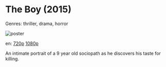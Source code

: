 # The Boy (2015)

Genres: thriller, drama, horror

![poster](http://image.tmdb.org/t/p/w500/58EhIese7a77U8PtZSylT8rt4I6.jpg)

en:
  [720p](magnet:?xt=urn:btih:E02B7AF0F0628EE18991DA83571AFA0B50FDC07B&tr=udp://glotorrents.pw:6969/announce&tr=udp://tracker.opentrackr.org:1337/announce&tr=udp://torrent.gresille.org:80/announce&tr=udp://tracker.openbittorrent.com:80&tr=udp://tracker.coppersurfer.tk:6969&tr=udp://tracker.leechers-paradise.org:6969&tr=udp://p4p.arenabg.ch:1337&tr=udp://tracker.internetwarriors.net:1337)
  [1080p](magnet:?xt=urn:btih:484AF0AE13DF64625D91279769F2B60075009D84&tr=udp://glotorrents.pw:6969/announce&tr=udp://tracker.opentrackr.org:1337/announce&tr=udp://torrent.gresille.org:80/announce&tr=udp://tracker.openbittorrent.com:80&tr=udp://tracker.coppersurfer.tk:6969&tr=udp://tracker.leechers-paradise.org:6969&tr=udp://p4p.arenabg.ch:1337&tr=udp://tracker.internetwarriors.net:1337)
  


An intimate portrait of a 9 year old sociopath as he discovers his taste for killing.